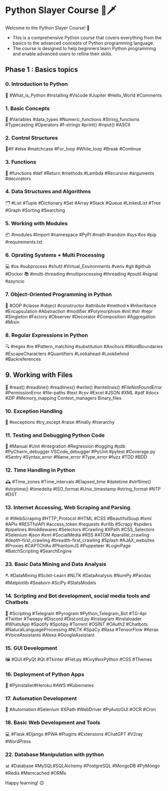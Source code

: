 # Python Slayer Course 🐍🗡️

Welcome to the Python Slayer Course! 🎉
- This is a comprehensive Python course that covers everything from the basics to the advanced concepts of Python programming language.
- The course is designed to help beginners learn Python programming and enable advanced users to refine their skills.

## Phase 1 : Basics topics 

### 0. Introduction to Python 
📜 #What_is_Python #Installing #Vscode #Jupiter #Hello_World #Comments 

### 1. Basic Concepts 
💾 #Variables #data_types #Numeric_functions #String_functions #Typecasting #Operators #f-strings #print() #input() #ASCII 

### 2. Control Structures 
🚦#if #else #matchcase #For_loop #While_loop #Break #Continue  

### 3. Functions 
🔄 #functions #def #Return #methods #Lambda #Recursive #arguments #decorators 

### 4. Data Structures and Algorithms 
🗂️ #List #Tuple #Dictionary #Set #Array #Stack #Queue #LinkedList #Tree #Graph #Sorting #Searching  

### 5. Working with Modules 
📦 #modules #Import #namespace #PyPI  #math #random #sys #os #pip #requirements.txt

### 6. Oprating Systems + Multi Processing
💻 #os #subprocess #shutil  #Virtual_Environments #venv #git #github #Docker
📚 #multi-threading #multiprocessing #threading #psutil #signal #asyncio 

### 7. Object-Oriented Programming in Python 
📜 #OOP #classe #object #constructor #attribute #method 
🌀 #Inheritance #Encapsulation #Abstraction #modifier #Polymorphism #init #str #repr #Singleton #Factory #Observer #Decorator #Composition #Aggregation #Mixin

### 8. Regular Expressions in Python 
🔍 #regex #re #Pattern_matching #substitution #Anchors #WordBoundaries #EscapeCharacters #Quantifiers #Lookahead #Lookbehind #Backreferences

## 9. Working with Files 
📁 #read() #readline() #readlines() #write() #writelines() #FileNotFoundError #PermissionError #file-paths #text #csv #Excel #JSON #XML #pdf #docx #ZIP #Memory_mapping Context_managers Binary_files 

### 10. Exception Handling 
🚫 #exceptions #try_except #raise #finally #hierarchy 

### 11. Testing and Debugging Python Code 
🐛 #Manual #Unit #Integration #Regression #logging #pdb #PyCharm_debugger VSCode_debugger #PyUnit #pytest #Coverage.py #Sentry #Syntax_error #Name_error #Type_error #fuzz #TDD #BDD

### 12. Time Handling in Python 
🕰️ #Time_zones #Time_intervals #Elapsed_time #datetime #strftime() #strptime() #timedelta #ISO_format #Unix_timestamp #string_format #NTP #DST

### 13. Internet Accessing, Web Scraping and Parsing 
🌐 #WebScraping #HTTP_Protocol #HTML #CSS #BeautifulSoup #lxml #APIs #RESTfulAPI #access_token #requests #urllib #Scrapy #spiders #pipelines #middlewares #Selectors #Crawling #XPath #CSS_Selectors #Selenium #json #xml #SocialMedia #RSS #ATOM #parallel_crawling #depth-first_crawling #breadth-first_crawling #Splash #AJAX_websites #Proxies #CAPTCHAs #PhantomJS #Puppeteer #LoginPage #BatchScripting #SearchEngine

### 23. Basic Data Mining and Data Analysis
⛏️ #DataMining #Scikit-Learn #NLTK #DataAnalysis #NumPy #Pandas #Matplotlib #Seaborn #SciPy #StatsModels

### 14. Scripting and Bot development, social media tools and Chatbots 
🤖 #Scripting #Telegram #Pyrogram #Python_Telegram_Bot #TG-Api #Twitter #Tweepy #Discord #Discord.py #Instagram #Instaloader #WhatsApp #Spotify #Spotipy #Torrent #OSINT #OAuth2 #Chatbots #NaturalLanguageProcessing #NLTK #SpaCy #Rasa #TensorFlow #Keras #VoiceAssistants #Alexa #GoogleAssistant

### 15. GUI Development
🖼️ #GUI #PyQt #Qt #Tkinter #Flet.py #Kivy#wxPython #CSS #Themes

### 16. Deployment of Python Apps
🚀 #Pyinstaller#Heroku #AWS #Kubernetes

### 17. Automation Development 
🧰 #Automation #Selenium #XPath #WebDriver #PyAutoGUI #OCR #Cron

### 18. Basic Web Development and Tools
💻 #Flask #Django #PWA #Plugins #Extensions #ChatGPT #V2ray #WordPress 
 
### 22. Database Manipulation with python
📊 #Database #MySQL#SQLAlchemy #PostgreSQL #MongoDB #PyMongo #Redis #Memcached #ORMs 

Happy learning! 😊
